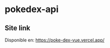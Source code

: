# pokedex-api

Site link
------------------------------------------------------------------------------------------------

Disponible en: https://poke-dex-vue.vercel.app/
